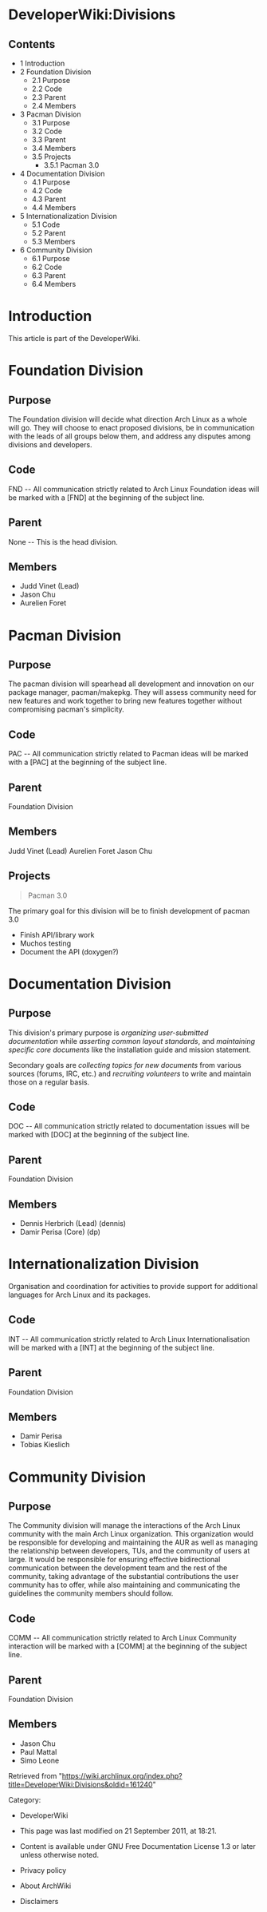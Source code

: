 DeveloperWiki:Divisions
=======================

Contents
--------

-   1 Introduction
-   2 Foundation Division
    -   2.1 Purpose
    -   2.2 Code
    -   2.3 Parent
    -   2.4 Members
-   3 Pacman Division
    -   3.1 Purpose
    -   3.2 Code
    -   3.3 Parent
    -   3.4 Members
    -   3.5 Projects
        -   3.5.1 Pacman 3.0
-   4 Documentation Division
    -   4.1 Purpose
    -   4.2 Code
    -   4.3 Parent
    -   4.4 Members
-   5 Internationalization Division
    -   5.1 Code
    -   5.2 Parent
    -   5.3 Members
-   6 Community Division
    -   6.1 Purpose
    -   6.2 Code
    -   6.3 Parent
    -   6.4 Members

Introduction
============

This article is part of the DeveloperWiki.

Foundation Division
===================

Purpose
-------

The Foundation division will decide what direction Arch Linux as a whole
will go. They will choose to enact proposed divisions, be in
communication with the leads of all groups below them, and address any
disputes among divisions and developers.

Code
----

FND -- All communication strictly related to Arch Linux Foundation ideas
will be marked with a [FND] at the beginning of the subject line.

Parent
------

None -- This is the head division.

Members
-------

-   Judd Vinet (Lead)
-   Jason Chu
-   Aurelien Foret

Pacman Division
===============

Purpose
-------

The pacman division will spearhead all development and innovation on our
package manager, pacman/makepkg. They will assess community need for new
features and work together to bring new features together without
compromising pacman's simplicity.

Code
----

PAC -- All communication strictly related to Pacman ideas will be marked
with a [PAC] at the beginning of the subject line.

Parent
------

Foundation Division

Members
-------

Judd Vinet (Lead) Aurelien Foret Jason Chu

Projects
--------

> Pacman 3.0

The primary goal for this division will be to finish development of
pacman 3.0

-   Finish API/library work
-   Muchos testing
-   Document the API (doxygen?)

Documentation Division
======================

Purpose
-------

This division's primary purpose is _organizing user-submitted
documentation_ while _asserting common layout standards_, and
_maintaining specific core documents_ like the installation guide and
mission statement.

Secondary goals are _collecting topics for new documents_ from various
sources (forums, IRC, etc.) and _recruiting volunteers_ to write and
maintain those on a regular basis.

Code
----

DOC -- All communication strictly related to documentation issues will
be marked with [DOC] at the beginning of the subject line.

Parent
------

Foundation Division

Members
-------

-   Dennis Herbrich (Lead) (dennis)
-   Damir Perisa (Core) (dp)

Internationalization Division
=============================

Organisation and coordination for activities to provide support for
additional languages for Arch Linux and its packages.

Code
----

INT -- All communication strictly related to Arch Linux
Internationalisation will be marked with a [INT] at the beginning of the
subject line.

Parent
------

Foundation Division

Members
-------

-   Damir Perisa
-   Tobias Kieslich

Community Division
==================

Purpose
-------

The Community division will manage the interactions of the Arch Linux
community with the main Arch Linux organization. This organization would
be responsible for developing and maintaining the AUR as well as
managing the relationship between developers, TUs, and the community of
users at large. It would be responsible for ensuring effective
bidirectional communication between the development team and the rest of
the community, taking advantage of the substantial contributions the
user community has to offer, while also maintaining and communicating
the guidelines the community members should follow.

Code
----

COMM -- All communication strictly related to Arch Linux Community
interaction will be marked with a [COMM] at the beginning of the subject
line.

Parent
------

Foundation Division

Members
-------

-   Jason Chu
-   Paul Mattal
-   Simo Leone

Retrieved from
"https://wiki.archlinux.org/index.php?title=DeveloperWiki:Divisions&oldid=161240"

Category:

-   DeveloperWiki

-   This page was last modified on 21 September 2011, at 18:21.
-   Content is available under GNU Free Documentation License 1.3 or
    later unless otherwise noted.
-   Privacy policy
-   About ArchWiki
-   Disclaimers
